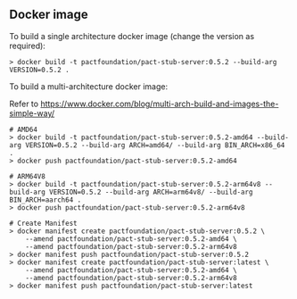 ## Docker image

To build a single architecture docker image (change the version as required):

```shell
> docker build -t pactfoundation/pact-stub-server:0.5.2 --build-arg VERSION=0.5.2 .
```

To build a multi-architecture docker image:

Refer to https://www.docker.com/blog/multi-arch-build-and-images-the-simple-way/

```shell
# AMD64
> docker build -t pactfoundation/pact-stub-server:0.5.2-amd64 --build-arg VERSION=0.5.2 --build-arg ARCH=amd64/ --build-arg BIN_ARCH=x86_64 .
> docker push pactfoundation/pact-stub-server:0.5.2-amd64

# ARM64V8
> docker build -t pactfoundation/pact-stub-server:0.5.2-arm64v8 --build-arg VERSION=0.5.2 --build-arg ARCH=arm64v8/ --build-arg BIN_ARCH=aarch64 .
> docker push pactfoundation/pact-stub-server:0.5.2-arm64v8

# Create Manifest
> docker manifest create pactfoundation/pact-stub-server:0.5.2 \
    --amend pactfoundation/pact-stub-server:0.5.2-amd64 \
    --amend pactfoundation/pact-stub-server:0.5.2-arm64v8
> docker manifest push pactfoundation/pact-stub-server:0.5.2
> docker manifest create pactfoundation/pact-stub-server:latest \
    --amend pactfoundation/pact-stub-server:0.5.2-amd64 \
    --amend pactfoundation/pact-stub-server:0.5.2-arm64v8
> docker manifest push pactfoundation/pact-stub-server:latest
```
